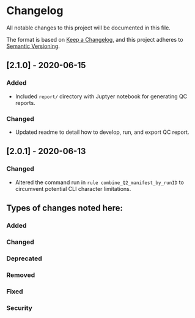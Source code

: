 # Changelog
All notable changes to this project will be documented in this file.

The format is based on [Keep a Changelog](https://keepachangelog.com/en/1.0.0/),
and this project adheres to [Semantic Versioning](https://semver.org/spec/v2.0.0.html).

## [2.1.0] - 2020-06-15
### Added
- Included `report/` directory with Juptyer notebook for generating QC reports.

### Changed
- Updated readme to detail how to develop, run, and export QC report.

## [2.0.1] - 2020-06-13
### Changed
- Altered the command run in `rule combine_Q2_manifest_by_runID` to circumvent potential CLI character limitations. 

## Types of changes noted here:
### Added
### Changed
### Deprecated
### Removed
### Fixed
### Security

